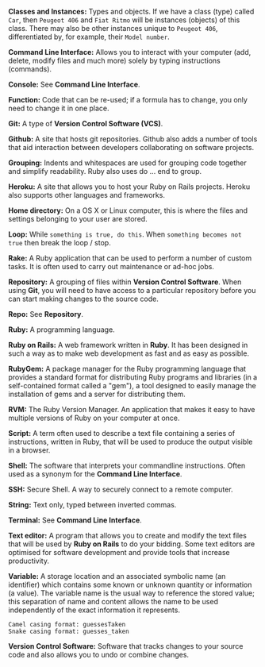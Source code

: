 **Classes and Instances:** Types and objects. If we have a class (type) called `Car`, then `Peugeot 406` and `Fiat Ritmo` will be instances (objects) of this class. There may also be other instances unique to `Peugeot 406`, differentiated by, for example, their `Model number`.

**Command Line Interface:** Allows you to interact with your computer (add, delete, modify files and much more) solely by typing instructions (commands).

**Console:** See **Command Line Interface**.

**Function:** Code that can be re-used; if a formula has to change, you only need to change it in one place.

**Git:** A type of **Version Control Software (VCS)**.

**Github:** A site that hosts git repositories. Github also adds a number of tools that aid interaction between developers collaborating on software projects. 

**Grouping:** Indents and whitespaces are used for grouping code together and simplify readability. Ruby also uses do … end to group.

**Heroku:** A site that allows you to host your Ruby on Rails projects. Heroku also supports other languages and frameworks.

**Home directory:** On a OS X or Linux computer, this is where the files and settings belonging to your user are stored.

**Loop:**  While `something is true, do this`. When `something becomes not true` then break the loop / stop.

**Rake:** A Ruby application that can be used to perform a number of custom tasks. It is often used to carry out maintenance or ad-hoc jobs.

**Repository:** A grouping of files within **Version Control Software**. When using **Git**, you will need to have access to a particular repository before you can start making changes to the source code.

**Repo:** See **Repository**.

**Ruby:** A programming language.

**Ruby on Rails:** A web framework written in **Ruby**. It has been designed in such a way as to make web development as fast and as easy as possible.

**RubyGem:**  A package manager for the Ruby programming language that provides a standard format for distributing Ruby programs and libraries (in a self-contained format called a "gem"), a tool designed to easily manage the installation of gems and a server for distributing them.

**RVM:** The Ruby Version Manager. An application that makes it easy to have multiple versions of Ruby on your computer at once.

**Script:** A term often used to describe a text file containing a series of instructions, written in Ruby, that will be used to produce the output visible in a browser.

**Shell:** The software that interprets your commandline instructions. Often used as a synonym for the **Command Line Interface**.

**SSH:** Secure Shell. A way to securely connect to a remote computer.

**String:** Text only, typed between inverted commas.

**Terminal:** See **Command Line Interface**.

**Text editor:** A program that allows you to create and modify the text files that will be used by **Ruby on Rails** to do your bidding. Some text editors are optimised for software development and provide tools that increase productivity.

**Variable:**  A storage location and an associated symbolic name (an identifier) which contains some known or unknown quantity or information (a value). The variable name is the usual way to reference the stored value; this separation of name and content allows the name to be used independently of the exact information it represents.

    Camel casing format: guessesTaken
    Snake casing format: guesses_taken

**Version Control Software:** Software that tracks changes to your source code and also allows you to undo or combine changes.
